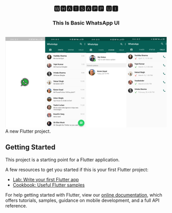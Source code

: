 <h2 align="center">🆆🅷🅰🆃🆂🅰🅿🅿 🆄🅸</h2>

<h3 align="center">This Is Basic WhatsApp UI</h3>
<br>
<img src="whatsapp.png">
A new Flutter project.

## Getting Started

This project is a starting point for a Flutter application.

A few resources to get you started if this is your first Flutter project:

- [Lab: Write your first Flutter app](https://flutter.dev/docs/get-started/codelab)
- [Cookbook: Useful Flutter samples](https://flutter.dev/docs/cookbook)

For help getting started with Flutter, view our
[online documentation](https://flutter.dev/docs), which offers tutorials,
samples, guidance on mobile development, and a full API reference.
